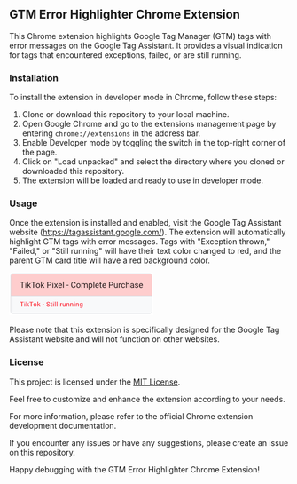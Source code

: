 ## GTM Error Highlighter Chrome Extension

This Chrome extension highlights Google Tag Manager (GTM) tags with error messages on the Google Tag Assistant. It provides a visual indication for tags that encountered exceptions, failed, or are still running.

### Installation

To install the extension in developer mode in Chrome, follow these steps:

1. Clone or download this repository to your local machine.
2. Open Google Chrome and go to the extensions management page by entering `chrome://extensions` in the address bar.
3. Enable Developer mode by toggling the switch in the top-right corner of the page.
4. Click on "Load unpacked" and select the directory where you cloned or downloaded this repository.
5. The extension will be loaded and ready to use in developer mode.

### Usage

Once the extension is installed and enabled, visit the Google Tag Assistant website (https://tagassistant.google.com/). The extension will automatically highlight GTM tags with error messages. Tags with "Exception thrown," "Failed," or "Still running" will have their text color changed to red, and the parent GTM card title will have a red background color.

![Tag Example](tag-example.png)

Please note that this extension is specifically designed for the Google Tag Assistant website and will not function on other websites.

### License

This project is licensed under the [MIT License](LICENSE).

Feel free to customize and enhance the extension according to your needs.

For more information, please refer to the official Chrome extension development documentation.

If you encounter any issues or have any suggestions, please create an issue on this repository.

Happy debugging with the GTM Error Highlighter Chrome Extension!
